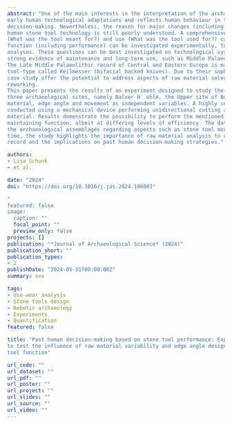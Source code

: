 ```yaml
---
abstract: "One of the main interests in the interpretation of the archaeological record and its variability within and through time and space is the production and use of past human stone tool technologies. Tool design and function are inevitably intertwined and strongly related to tool use. Understanding tool design provides information about
early human technological adaptations and reflects human behaviour in the sense of conscious or unconscious
decision-making. Nevertheless, the reason for major changes (including novelties, innovations, and loss) in past
human stone tool technology is still poorly understood. A comprehensive approach focusing on tool function
(What was the tool meant for?) and use (What was the tool used for?) can help to overcome this gap. While tool
function (including performance) can be investigated experimentally, tool use can be addressed with use-wear
analyses. These questions can be best investigated on technological systems showing little tool variability but
strong evidence of maintenance and long-term use, such as Middle Palaeolithic industries.
The Late Middle Palaeolithic record of Central and Eastern Europe is marked by the emergence of an asymmetric
tool-type called Keilmesser (bifacial backed knives). Due to their sophisticated morphology, Keilmesser as a
case study offer the potential to address aspects of raw material selection, tool production, maintenance, and
reworking.
This paper presents the results of an experiment designed to study the tool performance of Keilmesser from
three archaeological sites, namely Balver H¨ ohle, the Upper site of Buhlen and Grotte de Ramioul by testing raw
material, edge angle and movement as independent variables. A highly controlled, sequential experiment was
conducted using a mechanical device performing unidirectional cutting and carving movements on hard contact
material. Results demonstrate the possibility to perform the mentioned task with 35◦ and 45◦ edge angles,
maintaining function, albeit at differing levels of efficiency. The data has a direct impact on the interpretation of
the archaeological assemblages regarding aspects such as stone tool morphology and resharpening. At the same
time, the study highlights the importance of raw material analysis to understand the variability in the archaeological
record and the implications on past human decision-making strategies."

authors:
- Lisa Schunk
- et al.

date: "2024"
doi: "https://doi.org/10.1016/j.jas.2024.106003"

"
featured: false
image:
  caption: ""
  focal_point: ""
  preview_only: false
projects: []
publication: "*Journal of Archaeological Science* (2024)"
publication_short: ""
publication_types:
- 2
publishDate: "2024-05-31T00:00:00Z"
summary: xxx

tags:
- Use-wear analysis
- Stone tools design
- Robotic archaeology
- Experiments
- Quantification
featured: false

title: "Past human decision-making based on stone tool performance: Experiments
to test the influence of raw material variability and edge angle design on
tool function"

url_code: ""
url_dataset: ""
url_pdf: ""
url_poster: ""
url_project: ""
url_slides: ""
url_source: ""
url_video: ""
---
```

